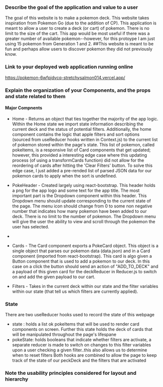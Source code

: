 ### Describe the goal of the application and value to a user 
The goal of this website is to make a pokemon deck. This website takes inspiration from Pokemon Go (due to the addition of CP). This application is meant to allow a user to create a deck (or cart) of pokemon. There is no limit to the size of the cart. This app would be most useful if there was a greater number of available pokemon--however, for this protoype I am just using 15 pokemon from Generation 1 and 2. ##This website is meant to be fun and perhaps allow users to discover pokemon they did not previously know.

### Link to your deployed web application running online 
https://pokemon-6wfpjdvcq-stretchysalmon014.vercel.app/

### Explain the organization of your Components, and the props and state related to them 

#### Major Compnents

- Home - Returns an object that ties together the majority of the app logic. Within the Home state we import state information describing the current deck and the status of potential filters. Additionally, the home component contains the logic that apple filters and sort options (sourced from useReducer hooks written in Context.js) to the current list of pokemon stored within the page's state. This list of pokemon, called pokeItems, is a responsive list of Card components that get updated; however, this provided a interesting edge case where this updating process (of using a transformCards function) did not allow for the reordering of cards after hitting the 'Clear Filters' button. To solve this edge case, I just added a pre-rended list of parsed JSON data for our pokemon cards to apply when the sort is undefined.

- PokeHeader - Created largely using react-bootstrap. This header holds a png for the app logo and some text for the app title. The most important part is the Dropdown component within this header. This Dropdown menu should update corresponding to the current state of the page. The menu icon should change from 0 to some non negative number that indicates how many pokemon have been added to our deck. There is no limit to the number of pokemon. The Dropdown menu will give the user the ability to view and scroll through the pokemon the user has selected.
- 
- Cards - The Card component exports a PokeCard object. This object is a single object that parses our pokemon data (data.json) and in a Card component (imported from react-bootstrap). This card is algo given a Button component that is used to add a pokemon to our deck. In this case on a click the button should send an action of "ADD_TO_DECK" and a payload of this given card for the deckReducer in Reducer.js to switch on and add the given payload to our cart.

- Filters - Takes in the current deck within our state and the filter variables within our state (that tell us which filters are currently applied).


### State

There are two useReducer hooks used to record the state of this webpage 
- state : holds a list ok pokeItems that will be used to render card components on screen. Further this state holds the deck of cards that will be manipulated throughout the page's lifespane 
- pokeState: holds booleans that indicate whether filters are activate, a separate reducer is made to switch on changes to this filter variables upon a user checking a given filter..this also allows us to determine when to reset filters Both hooks are combined to allow the page to keep track of the state of our peckDeck and the filters that are activated

### Note the usability principles considered for layout and hierarchy
